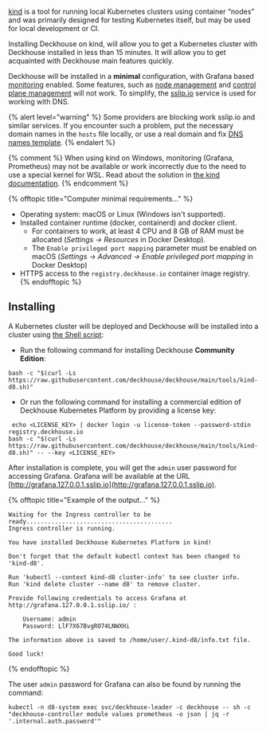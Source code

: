 [kind](https://kind.sigs.k8s.io/) is a tool for running local Kubernetes clusters using container “nodes” and  was primarily designed for testing Kubernetes itself, but may be used for local development or CI.

Installing Deckhouse on kind, will allow you to get a Kubernetes cluster with Deckhouse installed in less than 15 minutes. It will allow you to get acquainted with Deckhouse main features quickly.

Deckhouse will be installed in a **minimal** configuration, with Grafana based [monitoring](/products/kubernetes-platform/documentation/v1/modules/prometheus/) enabled. Some features, such as [node management](/products/kubernetes-platform/documentation/v1/modules/node-manager/) and [control plane management](/products/kubernetes-platform/documentation/v1/modules/control-plane-manager/) will not work. To simplify, the [sslip.io](https://sslip.io ) service is used for working with DNS.

{% alert level="warning" %}
Some providers are blocking work sslip.io and similar services. If you encounter such a problem, put the necessary domain names in the `hosts` file locally, or use a real domain and fix [DNS names template](/products/kubernetes-platform/documentation/v1/deckhouse-configure-global.html#parameters-modules-publicdomaintemplate).
{% endalert %}

{% comment %}
When using kind on Windows, monitoring (Grafana, Prometheus) may not be available or work incorrectly due to the need to use a special kernel for WSL. Read about the solution in [the kind documentation](https://kind.sigs.k8s.io/docs/user/using-wsl2/#kubernetes-service-with-session-affinity).
{% endcomment %}

{% offtopic title="Computer minimal requirements..." %}
- Operating system: macOS or Linux (Windows isn't supported).
- Installed container runtime (docker, containerd) and docker client.
    - For containers to work, at least 4 CPU and 8 GB of RAM must be allocated (_Settings -> Resources_ in Docker Desktop).
    - The `Enable privileged port mapping` parameter must be enabled on macOS (_Settings -> Advanced -> Enable privileged port mapping_ in Docker Desktop)
- HTTPS access to the `registry.deckhouse.io` container image registry.
{% endofftopic %}

## Installing

A Kubernetes cluster will be deployed and Deckhouse will be installed into a cluster using [the Shell script](https://github.com/deckhouse/deckhouse/blob/main/tools/kind-d8.sh):
- Run the following command for installing Deckhouse **Community Edition**:
```shell
bash -c "$(curl -Ls https://raw.githubusercontent.com/deckhouse/deckhouse/main/tools/kind-d8.sh)"
```
- Or run the following command for installing a commercial edition of Deckhouse Kubernetes Platform by providing a license key:
```shell
 echo <LICENSE_KEY> | docker login -u license-token --password-stdin registry.deckhouse.io
bash -c "$(curl -Ls https://raw.githubusercontent.com/deckhouse/deckhouse/main/tools/kind-d8.sh)" -- --key <LICENSE_KEY>
```

After installation is complete, you will get the `admin` user password for accessing Grafana. Grafana will be available at the URL [http://grafana.127.0.0.1.sslip.io](http://grafana.127.0.0.1.sslip.io).

{% offtopic title="Example of the output..." %}
```text
Waiting for the Ingress controller to be ready.........................................
Ingress controller is running.

You have installed Deckhouse Kubernetes Platform in kind!

Don't forget that the default kubectl context has been changed to 'kind-d8'.

Run 'kubectl --context kind-d8 cluster-info' to see cluster info.
Run 'kind delete cluster --name d8' to remove cluster.

Provide following credentials to access Grafana at http://grafana.127.0.0.1.sslip.io/ :

    Username: admin
    Password: LlF7X67BvgRO74LNWXHi

The information above is saved to /home/user/.kind-d8/info.txt file.

Good luck!
```
{% endofftopic %}

The user `admin` password for Grafana can also be found by running the command:
```shell
kubectl -n d8-system exec svc/deckhouse-leader -c deckhouse -- sh -c "deckhouse-controller module values prometheus -o json | jq -r '.internal.auth.password'"
```
